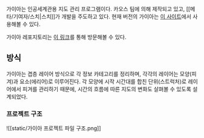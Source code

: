 가이아는 인공세계관용 지도 관리 프로그램이다. 카오스 팀에 의해 제작되고 있고, [[메타/기여자/스치|스치]]가 개발을 주도하고 있다. 현재 버전의 가이아는 [이 사이트](https://sat.shtelo.org/gaia)에서 사용해볼 수 있다.

가이아 레포지토리는 [이 링크](https://github.com/zeli-b/gaia)를 통해 방문해볼 수 있다.
## 방식
가이아는 겹층 레이어 방식으로 각 정보 카테고리를 정리하며, 각각의 레이어는 모양(피겨)과 요소(에리어)로 이루어진다. 각 모양에 시작 시간대를 합친 단위(스트럭처)로 레이어에서 피겨를 관리하기 때문에, 시간의 흐름에 따른 지도의 변화도 살펴볼 수 있도록 설계되었다.

### 프로젝트 구조
![[static/가이아 프로젝트 파일 구조.png]]